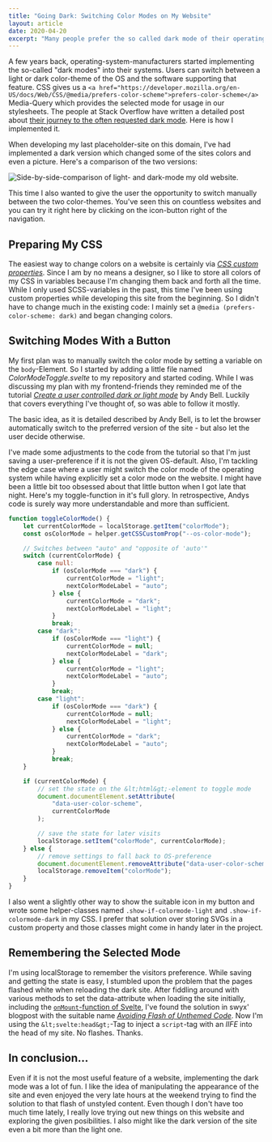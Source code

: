 ```yaml
---
title: "Going Dark: Switching Color Modes on My Website"
layout: article
date: 2020-04-20
excerpt: "Many people prefer the so called dark mode of their operating system. My website now also comes with a dark version. It is automatically shown if you are in dark mode, but you can also toggle it by button."
---
```


A few years back, operating-system-manufacturers started implementing the so-called "dark modes" into their systems. Users can switch between a light or dark color-theme of the OS and the software supporting that feature. CSS gives us a `<a href="https://developer.mozilla.org/en-US/docs/Web/CSS/@media/prefers-color-scheme">prefers-color-scheme</a>` Media-Query which provides the selected mode for usage in our stylesheets. The people at Stack Overflow have written a detailed post about <a href="https://stackoverflow.blog/2020/03/31/building-dark-mode-on-stack-overflow/">their journey to the often requested dark mode</a>. Here is how I implemented it.

When developing my last placeholder-site on this domain, I've had implemented a dark version which changed some of the sites colors and even a picture. Here's a comparison of the two versions:

![Side-by-side-comparison of light- and dark-mode my old website.](/articles/04-going-dark-switching-color-modes-on-my-website/martinschneiderme-old.png)

This time I also wanted to give the user the opportunity to switch manually between the two color-themes. You've seen this on countless websites and you can try it right here by clicking on the icon-button right of the navigation.

## Preparing My CSS

The easiest way to change colors on a website is certainly via <em><a href="https://developer.mozilla.org/en-US/docs/Web/CSS/--*">CSS custom properties</a></em>. Since I am by no means a designer, so I like to store all colors of my CSS in variables because I'm changing them back and forth all the time. While I only used SCSS-variables in the past, this time I've been using custom properties while developing this site from the beginning. So I didn't have to change much in the existing code: I mainly set a `@media (prefers-color-scheme: dark)` and began changing colors.

## Switching Modes With a Button

My first plan was to manually switch the color mode by setting a variable on the `body`-Element. So I started by adding a little file named <em>ColorModeToggle.svelte</em> to my repository and started coding. While I was discussing my plan with my frontend-friends they reminded me of the tutorial <em><a href="https://hankchizljaw.com/wrote/create-a-user-controlled-dark-or-light-mode/">Create a user controlled dark or light mode</a></em> by Andy Bell. Luckily that covers everything I've thought of, so was able to follow it mostly.

The basic idea, as it is detailed described by Andy Bell, is to let the browser automatically switch to the preferred version of the site - but also let the user decide otherwise.

I've made some adjustments to the code from the tutorial so that I'm just saving a user-preference if it is not the given OS-default. Also, I'm tackling the edge case where a user might switch the color mode of the operating system while having explicitly set a color mode on the website. I might have been a little bit too obsessed about that little button when I got late that night. Here's my toggle-function in it's full glory. In retrospective, Andys code is surely way more understandable and more than sufficient.

```js
function toggleColorMode() {
    let currentColorMode = localStorage.getItem("colorMode");
    const osColorMode = helper.getCSSCustomProp("--os-color-mode");

    // Switches between "auto" and "opposite of 'auto'"
    switch (currentColorMode) {
        case null:
            if (osColorMode === "dark") {
                currentColorMode = "light";
                nextColorModeLabel = "auto";
            } else {
                currentColorMode = "dark";
                nextColorModeLabel = "light";
            }
            break;
        case "dark":
            if (osColorMode === "light") {
                currentColorMode = null;
                nextColorModeLabel = "dark";
            } else {
                currentColorMode = "light";
                nextColorModeLabel = "auto";
            }
            break;
        case "light":
            if (osColorMode === "dark") {
                currentColorMode = null;
                nextColorModeLabel = "light";
            } else {
                currentColorMode = "dark";
                nextColorModeLabel = "auto";
            }
            break;
    }

    if (currentColorMode) {
        // set the state on the &lt;html&gt;-element to toggle mode
        document.documentElement.setAttribute(
            "data-user-color-scheme",
            currentColorMode
        );

        // save the state for later visits
        localStorage.setItem("colorMode", currentColorMode);
    } else {
        // remove settings to fall back to OS-preference
        document.documentElement.removeAttribute("data-user-color-scheme");
        localStorage.removeItem("colorMode");
    }
}
```

I also went a slightly other way to show the suitable icon in my button and wrote some helper-classes named `.show-if-colormode-light` and `.show-if-colormode-dark` in my CSS. I prefer that solution over storing SVGs in a custom property and those classes might come in handy later in the project.

## Remembering the Selected Mode

I'm using localStorage to remember the visitors preference. While saving and getting the state is easy, I stumbled upon the problem that the pages flashed white when reloading the dark site. After fiddling around with various methods to set the data-attribute when loading the site initially, including the <a href="https://svelte.dev/docs#onMount">`onMount`-function of Svelte</a>, I've found the solution in swyx' blogpost with the suitable name <em><a href="https://www.swyx.io/writing/avoid-fotc/">Avoiding Flash of Unthemed Code</a></em>. Now I'm using the `&lt;svelte:head&gt;`-Tag to inject a `script`-tag with an <em>IIFE</em> into the head of my site. No flashes. Thanks.

## In conclusion...

Even if it is not the most useful feature of a website, implementing the dark mode was a lot of fun. I like the idea of manipulating the appearance of the site and even enjoyed the very late hours at the weekend trying to find the solution to that flash of unstyled content. Even though I don't have too much time lately, I really love trying out new things on this website and exploring the given posibilities. I also might like the dark version of the site even a bit more than the light one.
